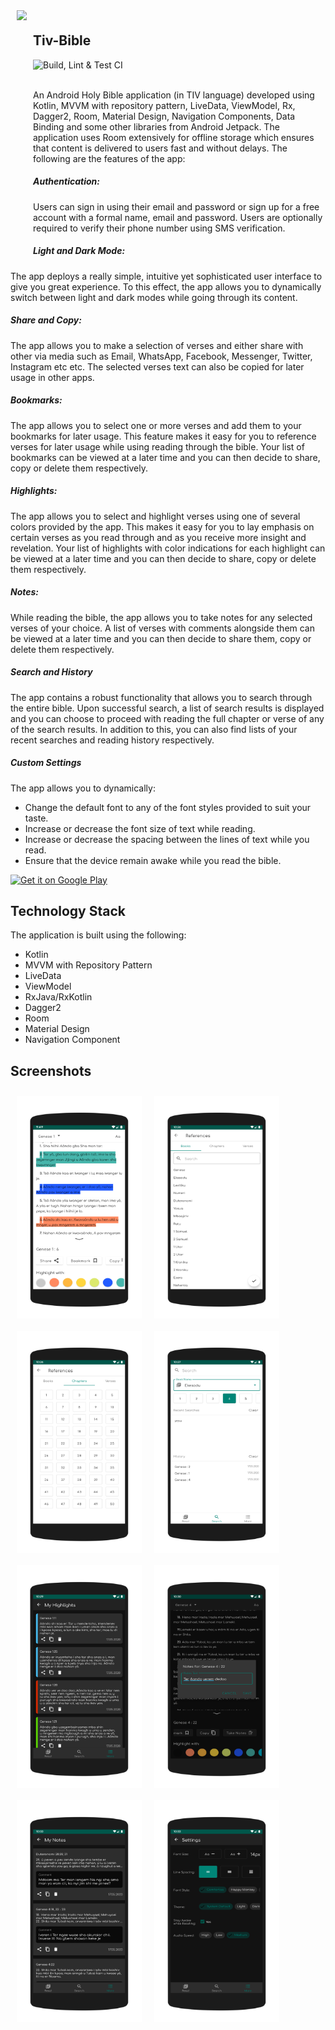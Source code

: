 
&nbsp;&nbsp;&nbsp;[<img src="/media/feature_graphic.png" align="left" height="400" hspace="10" vspace="10">](/media/feature_graphic.png)

## Tiv-Bible

![Build, Lint & Test CI](https://github.com/IniongunIsaac/Tiv-Bible/workflows/Build,%20Lint%20&%20Test%20CI/badge.svg) <br><br>

An Android Holy Bible application (in TIV language) developed using Kotlin, MVVM with repository pattern, LiveData, ViewModel, Rx, Dagger2, Room, Material Design, Navigation Components, Data Binding and some other libraries from Android Jetpack.
The application uses Room extensively for offline storage which ensures that content is delivered to users fast and without delays. The following are the features of the app:

##### Authentication:
Users can sign in using their email and password or sign up for a free account with a formal name, email and password. Users are optionally required to verify their phone number using SMS verification.

##### Light and Dark Mode:
The app deploys a really simple, intuitive yet sophisticated user interface to give you
great experience. To this effect, the app allows you to dynamically switch between light and dark modes while going through its content.

##### Share and Copy:
The app allows you to make a selection of verses and either share with other via media such as Email, WhatsApp, Facebook, Messenger, Twitter, Instagram etc etc. The selected verses text can also be copied for later usage in other apps.

##### Bookmarks:
The app allows you to select one or more verses and add them to your bookmarks for later usage. This feature makes it easy for you to reference verses for later usage while using reading through the bible. Your list of bookmarks can be viewed at a later time and you can then decide to share, copy or delete them respectively.

##### Highlights:
The app allows you to select and highlight verses using one of several colors provided by the app. This makes it easy for you to lay emphasis on certain verses as you read through and as you receive more insight and revelation. Your list of highlights with color indications for each highlight can be viewed at a later time and you can then decide to share, copy or delete them respectively.

##### Notes:
While reading the bible, the app allows you to take notes for any selected verses of your choice. A list of verses with comments alongside them can be viewed at a later time and you can then decide to share them, copy or delete them respectively.

##### Search and History
The app contains a robust functionality that allows you to search through the entire bible. Upon successful search, a list of search results is displayed and you can choose to proceed with reading the full chapter or verse of any of the search results. In addition to this, you can also find lists of your recent searches and reading history respectively.

##### Custom Settings
The app allows you to dynamically:
* Change the default font to any of the font styles provided to suit your taste.
* Increase or decrease the font size of text while reading.
* Increase or decrease the spacing between the lines of text while you read.
* Ensure that the device remain awake while you read the bible.

<a href="https://play.google.com/store/apps/details?id=com.iniongun.tivbible">
    <img alt="Get it on Google Play"
        height="80"
        src="https://play.google.com/intl/en_us/badges/images/generic/en_badge_web_generic.png" />
</a>

## Technology Stack
The application is built using the following:

* Kotlin
* MVVM with Repository Pattern
* LiveData
* ViewModel
* RxJava/RxKotlin
* Dagger2
* Room
* Material Design
* Navigation Component

## Screenshots

[<img src="/media/screenshot_0.png" align="left" width="200" hspace="10" vspace="10">](/media/screenshot_0.png)
[<img src="/media/screenshot_1.png" align="left" width="200" hspace="10" vspace="10">](/media/screenshot_1.png)
[<img src="/media/screenshot_2.png" align="left" width="200" hspace="10" vspace="10">](/media/screenshot_2.png)
[<img src="/media/screenshot_3.png" align="left" width="200" hspace="10" vspace="10">](/media/screenshot_3.png)
[<img src="/media/screenshot_4.png" align="left" width="200" hspace="10" vspace="10">](/media/screenshot_4.png)
[<img src="/media/screenshot_5.png" align="left" width="200" hspace="10" vspace="10">](/media/screenshot_5.png)
[<img src="/media/screenshot_6.png" align="left" width="200" hspace="10" vspace="10">](/media/screenshot_6.png)
[<img src="/media/screenshot_7.png" align="left" width="200" hspace="10" vspace="10">](/media/screenshot_7.png)